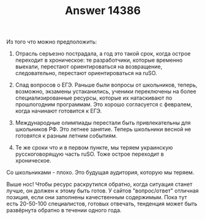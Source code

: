 ﻿---
title: "Answer 14386"
se.owner.user_id: 416121
se.owner.display_name: "Stanislav Volodarskiy"
se.owner.link: "https://ru.meta.stackoverflow.com/users/416121/stanislav-volodarskiy"
se.answer_id: 14386
se.question_id: 14381
se.post_type: answer
se.is_accepted: False
---
<p>Из того что можно предположить:</p>
<ol>
<li><p>Отрасль серъезно пострадала, а год это такой срок, когда острое переходит в хроническое: те разработчики, которые временно выехали, перестают ориентироваться на возвращение, следовательно, перестают ориентироваться на ruSO.</p>
</li>
<li><p>Спад вопросов о ЕГЭ. Раньше были вопросы от школьников, теперь, возможно, экзамены устаканились, ученики переключены на более специализированные ресурсы, которые их натаскивают по прошлогодним программам. Это хорошо согласуется с февралем, когда начинают готовится к ЕГЭ.</p>
</li>
<li><p>Международные олимпиады перестали быть привлекательны для школьников РФ. Это летнее занятие. Теперь школьники весной не готовятся к разным летним событиям.</p>
</li>
<li><p>Те же сроки что и в первом пункте, мы теряем украинскую русскоговорящую часть ruSO. Тоже острое переходит в хроническое.</p>
</li>
</ol>
<p>Со школьниками - плохо. Это будущая аудитория, которую мы теряем.</p>
<p>Выше нос! Чтобы ресурс раскрутился обратно, когда ситуация станет лучше, он должен к этому быть готов. У сайтов &quot;вопрос/ответ&quot; отличная позиция, если они заполнены качественным содержимым. Пока тут есть 20-50-100 специалистов, готовых отвечать, тенденция может быть развёрнута обратно в течении одного года.</p>
